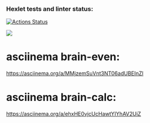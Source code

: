 ### Hexlet tests and linter status:
[![Actions Status](https://github.com/FasTrss/frontend-project-44/workflows/hexlet-check/badge.svg)](https://github.com/FasTrss/frontend-project-44/actions)

<a href="https://codeclimate.com/github/FasTrss/frontend-project-44/maintainability"><img src="https://api.codeclimate.com/v1/badges/e4aadca4de5452eec6bb/maintainability" /></a>

# asciinema brain-even:
https://asciinema.org/a/MMjzemSuVnt3NT06adUBEInZl
# asciinema brain-calc:
https://asciinema.org/a/ehxHE0vjcUcHawtYIYhAV2UiZ